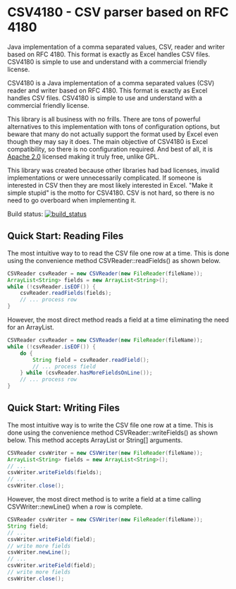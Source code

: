 # CSV4180 - CSV parser based on RFC 4180

Java implementation of a comma separated values, CSV, reader and writer based on RFC 4180. This format is exactly as Excel handles CSV files. CSV4180 is simple to use and understand with a commercial friendly license.

CSV4180 is a Java implementation of a comma separated values (CSV) reader and writer based on RFC 4180. This format is exactly as Excel handles CSV files. CSV4180 is simple to use and understand with a commercial friendly license.

This library is all business with no frills. There are tons of powerful alternatives to this implementation with tons of configuration options, but beware that many do not actually support the format used by Excel even though they may say it does. The main objective of CSV4180 is Excel compatibility, so there is no configuration required. And best of all, it is [Apache 2.0](LICENSE.md) licensed making it truly free, unlike GPL.

This library was created because other libraries had bad licenses, invalid implementations or were unnecessarily complicated. If someone is interested in CSV then they are most likely interested in Excel. "Make it simple stupid" is the motto for CSV4180. CSV is not hard, so there is no need to go overboard when implementing it.

Build status: [![build_status](https://travis-ci.org/phillip-kruger/apiee.svg?branch=master)](https://travis-ci.org/phillip-kruger/apiee)


## Quick Start: Reading Files
The most intuitive way to to read the CSV file one row at a time. This is done using the convenience method CSVReader::readFields() as shown below.

```java
CSVReader csvReader = new CSVReader(new FileReader(fileName));
ArrayList<String> fields = new ArrayList<String>();
while (!csvReader.isEOF()) {
	csvReader.readFields(fields);
	// ... process row 
}
```

However, the most direct method reads a field at a time eliminating the need for an ArrayList.

```java
CSVReader csvReader = new CSVReader(new FileReader(fileName));
while (!csvReader.isEOF()) {
	do {
		String field = csvReader.readField();
		// ... process field 
	} while (csvReader.hasMoreFieldsOnLine());
	// ... process row 
}
```

## Quick Start: Writing Files
The most intuitive way is to write the CSV file one row at a time. This is done using the convenience method CSVReader::writeFields() as shown below. This method accepts ArrayList<String> or String[] arguments.

```java
CSVReader csvWriter = new CSVWriter(new FileReader(fileName));
ArrayList<String> fields = new ArrayList<String>();
// ...  
csvWriter.writeFields(fields);
// ...  
csvWriter.close();
```

However, the most direct method is to write a field at a time calling CSVWriter::newLine() when a row is complete.

```java
CSVReader csvWriter = new CSVWriter(new FileReader(fileName));
String field;
// ...  
csvWriter.writeField(field);
// write more fields  
csvWriter.newLine();
// ...  
csvWriter.writeField(field);
// write more fields  
csvWriter.close();
```